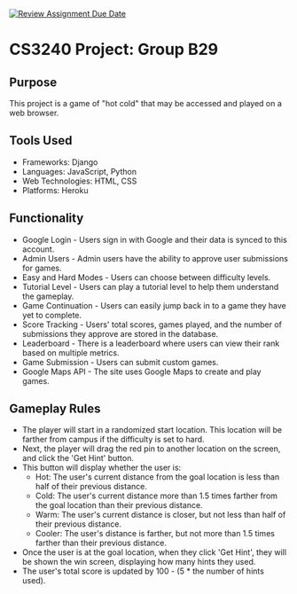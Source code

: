 [![Review Assignment Due Date](https://classroom.github.com/assets/deadline-readme-button-24ddc0f5d75046c5622901739e7c5dd533143b0c8e959d652212380cedb1ea36.svg)](https://classroom.github.com/a/xHnRfY9D)
# CS3240 Project: Group B29

## Purpose

This project is a game of "hot cold" that may be accessed and played on a web browser.

## Tools Used

* Frameworks: Django
* Languages: JavaScript, Python
* Web Technologies: HTML, CSS
* Platforms: Heroku

## Functionality

* Google Login - Users sign in with Google and their data is synced to this account.
* Admin Users - Admin users have the ability to approve user submissions for games.
* Easy and Hard Modes - Users can choose between difficulty levels.
* Tutorial Level - Users can play a tutorial level to help them understand the gameplay.
* Game Continuation - Users can easily jump back in to a game they have yet to complete.
* Score Tracking - Users' total scores, games played, and the number of submissions they approve are stored in the database.
* Leaderboard - There is a leaderboard where users can view their rank based on multiple metrics.
* Game Submission - Users can submit custom games.
* Google Maps API - The site uses Google Maps to create and play games. 

## Gameplay Rules

* The player will start in a randomized start location. This location will be farther from campus if the difficulty is set to hard.
* Next, the player will drag the red pin to another location on the screen, and click the 'Get Hint' button.
* This button will display whether the user is:
    * Hot: The user's current distance from the goal location is less than half of their previous distance.
    * Cold: The user's current distance more than 1.5 times farther from the goal location than their previous distance.
    * Warm: The user's current distance is closer, but not less than half of their previous distance.
    * Cooler: The user's distance is farther, but not more than 1.5 times farther than their previous distance.
* Once the user is at the goal location, when they click 'Get Hint', they will be shown the win screen, displaying how many hints they used.
* The user's total score is updated by 100 - (5 * the number of hints used).
